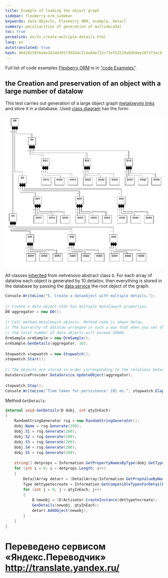 ```yaml
--- 
title: Example of loading the object graph 
sidebar: flexberry-orm_sidebar 
keywords: data Objects, Flexberry ORM, example, detail 
summsry: peculiarities of generation of multidecadal 
toc: true 
permalink: en/fo_create-multiple-details.html 
lang: en 
autotranslated: true 
hash: 46429159f6a9e1b3a6391f45d24c214e8de722c71ef53210a8d58ee28f373ac4 
--- 
```


Full list of code examples [Flexberry ORM](fo_flexberry-orm.html) is in ["code Examples"](fo_code-samples.html). 

## the Creation and preservation of an object with a large number of datalow 

This test carries out generation of a large object graph [metalowymi links](fo_detail-associations-properties.html) and store it in a database. 
Used [class diagram](fd_class-diagram.html) has the form: 

![](/images/pages/products/flexberry-orm/data-object/details.png) 

All classes [inherited](fd_inheritance.html) from nehrenovo abstract class `D`. 
For each array of datalow each object is generated by 10 detailov, then everything is stored in the database by passing the [data service](fo_data-service.html) the root object of the graph. 

```csharp
Console.WriteLine("5. Create a dataobject with multiple details.");

// Create a data object that has multiple metalowych properties. 
D0 aggregator = new D0();

// Call method metalowych objects. Method code is shown below. 
// The hierarchy of datalow arranged in such a way that when you set the number of datalow 10 for each object 
// the total number of data objects will exceed 30000. 
OrmSample ormSample = new OrmSample();
ormSample.GenDetails(aggregator, 10);

Stopwatch stopwatch = new Stopwatch();
stopwatch.Start();

// The objects are stored in order corresponding to the relations between them (from the root to the tips). 
DataServiceProvider.DataService.UpdateObject(aggregator);

stopwatch.Stop();
Console.WriteLine("Time taken for persistence: {0} ms.", stopwatch.ElapsedMilliseconds);
``` 

Method `GetDetails`: 

```csharp
internal void GenDetails(D dobj, int qtyInEach)
{
    RandomStringGenerator rsg = new RandomStringGenerator();
    dobj.Name = rsg.Generate(200);
    dobj.S1 = rsg.Generate(200);
    dobj.S2 = rsg.Generate(200);
    dobj.S3 = rsg.Generate(200);
    dobj.S4 = rsg.Generate(200);
    dobj.S5 = rsg.Generate(200);

    string[] detprops = Information.GetPropertyNamesByType(dobj.GetType(), typeof(DetailArray));
    for (int i = 0; i < detprops.Length; i++)
    {
        DetailArray detarr = (DetailArray)Information.GetPropValueByName(dobj, detprops[i]);
        Type dettypetocreate = Information.GetCompatibleTypesForDetailProperty(dobj.GetType(), detprops[i])[0];
        for (int j = 0; j < qtyInEach; j++)
        {
            D newobj = (D)Activator.CreateInstance(dettypetocreate);
            GenDetails(newobj, qtyInEach);
            detarr.AddObject(newobj);
        }
    }
}
``` 



 # Переведено сервисом «Яндекс.Переводчик» http://translate.yandex.ru/